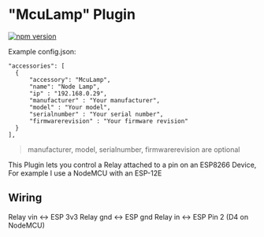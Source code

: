 
# "McuLamp" Plugin

[![npm version](https://badge.fury.io/js/homebridge-mcu-lamp.svg)](https://badge.fury.io/js/homebridge-mcu-lamp)

Example config.json:

 ```
 "accessories": [
   {
       "accessory": "McuLamp",
       "name": "Node Lamp",
       "ip" : "192.168.0.29",
       "manufacturer" : "Your manufacturer",
       "model" : "Your model",
       "serialnumber" : "Your serial number",
       "firmwarerevision" : "Your firmware revision"
   }
 ],

```

> manufacturer, model, serialnumber, firmwarerevision are optional


This Plugin lets you control a Relay attached to a pin on an ESP8266 Device, For example I use a NodeMCU with an ESP-12E

Wiring
------

Relay vin <-> ESP 3v3
Relay gnd <-> ESP gnd
Relay in  <-> ESP Pin 2 (D4 on NodeMCU)
